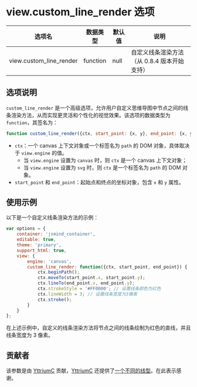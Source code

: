 # view.custom_line_render 选项

| 选项名 | 数据类型 | 默认值 | 说明 |
| --- | --- | --- | --- |
| view.custom_line_render | function | null | 自定义线条渲染方法（从 0.8.4 版本开始支持） |

## 选项说明

`custom_line_render` 是一个高级选项，允许用户自定义思维导图中节点之间的线条渲染方法，从而实现更灵活和个性化的视觉效果。该选项的数据类型为 `function`，其签名为：

```javascript
function custom_line_render({ctx, start_point: {x, y}, end_point: {x, y}}): void
```

- `ctx`：一个 canvas 上下文对象或一个标签名为 `path` 的 DOM 对象，具体取决于 `view.engine` 的值。
    - 当 `view.engine` 设置为 `canvas` 时，则 `ctx` 是一个 canvas 上下文对象；
    - 当 `view.engine` 设置为 `svg` 时，则 `ctx` 是一个标签名为 `path` 的 DOM 对象。
- `start_point` 和 `end_point`：起始点和终点的坐标对象，包含 `x` 和 `y` 属性。

## 使用示例

以下是一个自定义线条渲染方法的示例：

```javascript
var options = {
    container: 'jsmind_container',
    editable: true,
    theme: 'primary',
    support_html: true,
    view: {
        engine: 'canvas',
        custom_line_render: function({ctx, start_point, end_point}) {
            ctx.beginPath();
            ctx.moveTo(start_point.x, start_point.y);
            ctx.lineTo(end_point.x, end_point.y);
            ctx.strokeStyle = '#FF0000'; // 设置线条颜色为红色
            ctx.lineWidth = 3; // 设置线条宽度为3像素
            ctx.stroke();
        }
    }
};
```

在上述示例中，自定义的线条渲染方法将节点之间的线条绘制为红色的直线，并且线条宽度为 3 像素。

## 贡献者

该参数是由 [YttriumC](https://github.com/YttriumC) 贡献，[YttriumC](https://github.com/YttriumC) 还提供了[一个不同的线型](https://github.com/hizzgdev/jsmind/discussions/608)。在此表示感谢。
